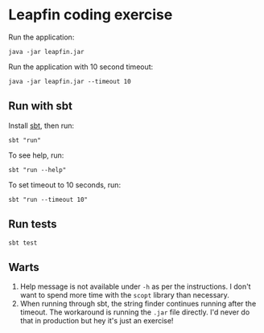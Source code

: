 # Leapfin coding exercise

Run the application:

    java -jar leapfin.jar

Run the application with 10 second timeout:

    java -jar leapfin.jar --timeout 10

## Run with sbt

Install [sbt](https://www.scala-sbt.org/), then run:

    sbt "run"

To see help, run:

    sbt "run --help"

To set timeout to 10 seconds, run:

    sbt "run --timeout 10"

## Run tests

    sbt test

## Warts

1. Help message is not available under `-h` as per the instructions. I don't
   want to spend more time with the `scopt` library than necessary.
2. When running through sbt, the string finder continues running after the
   timeout. The workaround is running the `.jar` file directly. I'd never do
   that in production but hey it's just an exercise!
